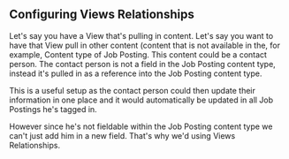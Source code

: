 ## Configuring Views Relationships

Let's say you have a View that's pulling in content. Let's say you want to have that View pull in other content \(content that is not available in the, for example, Content type of Job Posting. This content could be a contact person. The contact person is not a field in the Job Posting content type, instead it's pulled in as a reference into the Job Posting content type.

This is a useful setup as the contact person could then update their information in one place and it would automatically be updated in all Job Postings he's tagged in.

However since he's not fieldable within the Job Posting content type we can't just add him in a new field. That's why we'd using Views Relationships.



